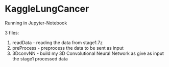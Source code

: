 # KaggleLungCancer

Running in Jupyter-Notebook

3 files:
1. readData - reading the data from stage1.7z
2. preProcess - preprocess the data to be sent as input
3. 3DconvNN - build my 3D Convolutional Neural Network as give as input the stage1 processed data
